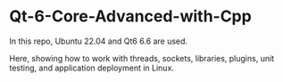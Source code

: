 # Qt-6-Core-Advanced-with-Cpp

In this repo, Ubuntu 22.04 and Qt6 6.6 are used.  

Here, showing how to work with threads, sockets, libraries, plugins, unit testing, and application deployment in Linux.  


